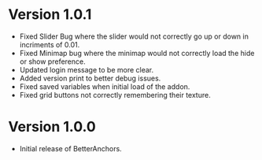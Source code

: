 # Version 1.0.1

- Fixed Slider Bug where the slider would not correctly go up or down in incriments of 0.01.
- Fixed Minimap bug where the minimap would not correctly load the hide or show preference.
- Updated login message to be more clear.
- Added version print to better debug issues.
- Fixed saved variables when initial load of the addon.
- Fixed grid buttons not correctly remembering their texture.

# Version 1.0.0

- Initial release of BetterAnchors.

